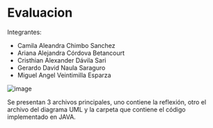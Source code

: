 # Evaluacion
Integrantes:
- Camila Aleandra Chimbo Sanchez
- Ariana Alejandra Córdova Betancourt
- Cristhian Alexander Dávila Sari
- Gerardo David Naula Saraguro
- Miguel Angel Veintimilla Esparza

![image](https://github.com/user-attachments/assets/acda2b63-9135-427e-9529-26d1850b4a2c)


Se presentan 3 archivos principales, uno contiene la reflexión, otro el archivo del diagrama UML y la carpeta que contiene el código implementado en JAVA.
